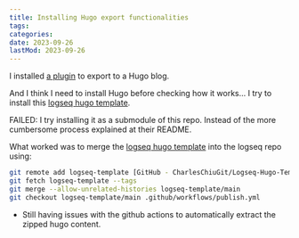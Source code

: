 ```yaml
---
title: Installing Hugo export functionalities
tags:
categories:
date: 2023-09-26
lastMod: 2023-09-26
---
```

I installed [a plugin](https://github.com/sawhney17/logseq-schrodinger) to export to a Hugo blog.

And I think I need to install Hugo before checking how it works...
I try to install this [logseq hugo template](https://github.com/CharlesChiuGit/Logseq-Hugo-Template).

FAILED: I try installing it as a submodule of this repo. Instead of the more cumbersome process explained at their README.


What worked was to merge the [logseq hugo template](https://github.com/CharlesChiuGit/Logseq-Hugo-Template) into the logseq repo using:

``` bash
git remote add logseq-template [GitHub - CharlesChiuGit/Logseq-Hugo-Template: This is a HUGO website template for Logseq users who wants their published posts to look more like a personal website, using GitHub Pages to host the website and logseq-schrodinger to export your Logseq pages.](https://github.com/CharlesChiuGit/Logseq-Hugo-Template.git)
git fetch logseq-template --tags
git merge --allow-unrelated-histories logseq-template/main
git checkout logseq-template/main .github/workflows/publish.yml
```

- Still having issues with the github actions to automatically extract the zipped hugo content.